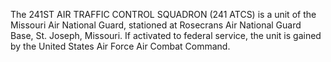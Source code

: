 The 241ST AIR TRAFFIC CONTROL SQUADRON (241 ATCS) is a unit of the Missouri Air National Guard, stationed at Rosecrans Air National Guard Base, St. Joseph, Missouri. If activated to federal service, the unit is gained by the United States Air Force Air Combat Command.
